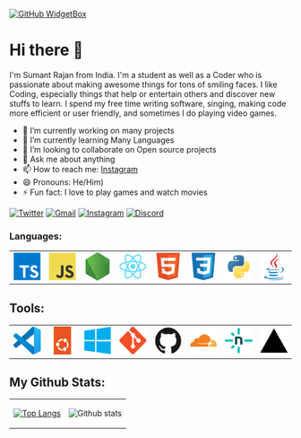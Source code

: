 [![GitHub WidgetBox](https://github-widgetbox.vercel.app/api/profile?username=Sumantrajan076&data=followers,repositories,stars,commits&theme=viridescent)](https://github.com/Sumantrajan076)

# Hi there 👋

I'm Sumant Rajan from India. I'm a student as well as a Coder who is passionate about making awesome things for tons of smiling faces. I like Coding, especially things that help or entertain others and discover new stuffs to learn. I spend my free time writing software, singing, making code more efficient or user friendly, and sometimes I do playing video games.

- 🔭 I’m currently working on many projects
- 🌱 I’m currently learning Many Languages
- 👯 I’m looking to collaborate on Open source projects
- 💬 Ask me about anything
- 📫 How to reach me: [Instagram](https://instagram.com/rajan_.sumant)
- 😄 Pronouns: He/Him)
- ⚡ Fun fact: I love to play games and watch movies

[![Twitter](https://img.shields.io/badge/Twitter-%231DA1F2.svg?style=for-the-badge&logo=Twitter&logoColor=white)](https://x.com/SumantRajan)
[![Gmail](https://img.shields.io/badge/%20-Send%20Mail-black?color=14171A&labelColor=ef5350&logo=gmail&logoColor=ffffff&style=for-the-badge)](mailto:sumantrajanoff@gmail.com)
[![Instagram](https://img.shields.io/badge/Instagram-%23E4405F.svg?style=for-the-badge&logo=Instagram&logoColor=white)](https://www.instagram.com/rajan_.sumant/)
[![Discord](https://img.shields.io/badge/Discord-%235865F2.svg?style=for-the-badge&logo=discord&logoColor=white)](https://discord.gg/user/1203569730385084476)


### Languages:

<table width="100% height="100%" align="center">
 <tr>
  <td>
    <img alt="TypeScript" src="https://raw.githubusercontent.com/devicons/devicon/master/icons/typescript/typescript-original.svg" width="50" height="50" />
  </td>
  <td>
    <img alt="JavaScript" src="https://raw.githubusercontent.com/devicons/devicon/master/icons/javascript/javascript-original.svg" width="50" height="50" />
  </td>
  <td>
    <img alt="Node.js" src="https://raw.githubusercontent.com/devicons/devicon/master/icons/nodejs/nodejs-original.svg" width="50" height="50" />
  </td>
  <td>
    <img alt="React" src="https://raw.githubusercontent.com/devicons/devicon/master/icons/react/react-original.svg" width="50" height="50" />
  </td>
  <td>
    <img alt="HTML5" src="https://raw.githubusercontent.com/devicons/devicon/master/icons/html5/html5-original.svg" width="50" height="50" />
  </td>
  <td>
    <img alt="CSS3" src="https://raw.githubusercontent.com/devicons/devicon/master/icons/css3/css3-original.svg" width="50" height="50" />
  </td>
  <td>
    <img alt="Python" src="https://raw.githubusercontent.com/devicons/devicon/master/icons/python/python-original.svg" width="50" height="50" />
  </td>
  <td>
    <img alt="Java" src="https://raw.githubusercontent.com/devicons/devicon/master/icons/java/java-original.svg" width="50" height="50" />
  </td>
  </tr>
</table>

## Tools:


<table width="100%" height="100%" align="center">
  <tr>
    <td>
      <img alt="Visual Studio Code" src="https://raw.githubusercontent.com/devicons/devicon/master/icons/vscode/vscode-original.svg" width="50" height="50" />
    </td>
    <td>
      <img alt="Ubuntu" src="https://raw.githubusercontent.com/devicons/devicon/master/icons/ubuntu/ubuntu-plain.svg" width="50" height="50" />
    </td>
    <td>
      <img alt="Windows" src="https://raw.githubusercontent.com/devicons/devicon/master/icons/windows8/windows8-original.svg" width="50" height="50" />
    </td>
    <td>
      <img alt="Git" src="https://raw.githubusercontent.com/devicons/devicon/master/icons/git/git-original.svg" width="50" height="50" />
    </td>
    <td>
      <img alt="GitHub" src="https://raw.githubusercontent.com/devicons/devicon/master/icons/github/github-original.svg" width="50" height="50" />
    </td>
    <td>
      <img alt="Cloudflare-Workers" src="https://raw.githubusercontent.com/devicons/devicon/master/icons/cloudflare/cloudflare-original.svg" width="50" height="50" />
    </td>
    <td>
      <img alt="Netlify" src="https://raw.githubusercontent.com/devicons/devicon/master/icons/netlify/netlify-original.svg" width="50" height="50" />
    </td>
    <td>
      <img alt="Vercel" src="https://raw.githubusercontent.com/devicons/devicon/master/icons/vercel/vercel-original.svg" width="50" height="50" />
    </td>
  </tr>
</table>

## My Github Stats:
<table align="center" width="100%" height="100%" >

<tr>
      <td>

[![Top Langs](https://github-readme-stats.vercel.app/api/top-langs/?username=Sumantrajan076&theme=radical&layout=compact)](https://github.com/Sumantrajan076)</td>
  <td>

![Github stats](https://github-readme-stats.vercel.app/api?username=Sumantrajan076&theme=radical&show_icons=true&count_private=true&hide=issues) </td>
    </tr>
</table>



